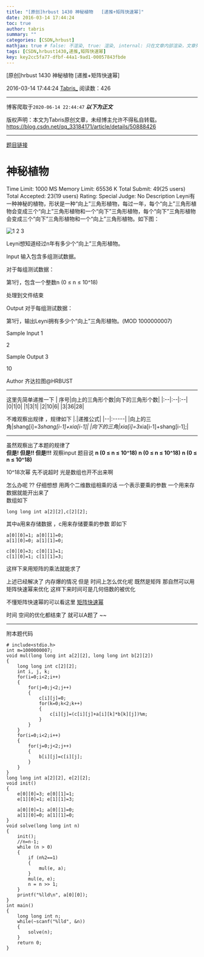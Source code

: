 ```yaml
---
title: "[原创]hrbust 1430 神秘植物   [递推+矩阵快速幂]"
date: 2016-03-14 17:44:24
toc: true
author: tabris
summary: ""
categories: [CSDN,hrbust]
mathjax: true # false: 不渲染, true: 渲染, internal: 只在文章内部渲染，文章列表中不渲染
tags: [CSDN,hrbust1430,递推,矩阵快速幂]
key: key2cc5fa77-dfbf-44a1-9ad1-00057843fbde
---
```


[原创]hrbust 1430 神秘植物   [递推+矩阵快速幂]

2016-03-14 17:44:24  [Tabris_](https://me.csdn.net/qq_33184171) 阅读数：426

---

博客爬取于`2020-06-14 22:44:47`
***以下为正文***

版权声明：本文为Tabris原创文章，未经博主允许不得私自转载。
https://blog.csdn.net/qq_33184171/article/details/50888426

<!-- more -->

---

[题目链接](http://acm.hrbust.edu.cn/index.php?m=ProblemSet&a=showProblem&problem_id=1430)

神秘植物
==
Time Limit: 1000 MS	Memory Limit: 65536 K
Total Submit: 49(25 users)	Total Accepted: 23(19 users)	Rating: 	Special Judge: No
Description
Leyni有一种神秘的植物，形状是一种“向上”三角形植物，每过一年，每个“向上”三角形植物会变成三个“向上”三角形植物和一个“向下”三角形植物，每个“向下”三角形植物会变成三个“向下”三角形植物和一个“向上”三角形植物。如下图：

![1 2 3](http://acm.hrbust.edu.cn/Public/problems_attached/image/20120523/20120523004932_94188.png)

Leyni想知道经过n年有多少个“向上”三角形植物。

Input
输入包含多组测试数据。

对于每组测试数据：

第1行，包含一个整数n (0 ≤ n ≤ 10^18)

处理到文件结束

Output
对于每组测试数据：

第1行，输出Leyni拥有多少个“向上”三角形植物。(MOD 1000000007)

Sample Input
1

2

Sample Output
3

10

Author
齐达拉图@HRBUST

--------------------

这里先简单递推一下
| 序号|向上的三角形个数|向下的三角形个数|
|:--|:--|:--|
|0|1|0|
|1|3|1|
|2|10|6|
|3|36|28|

不难观察出规律  ，规律如下
|.|递推公式|
|--|:-----|
|向上的三角|shang[i]=3*shang[i-1]+xia[i-1]|
|向下的三角|xia[i]=3*xia[i-1]+shang[i-1];|

____________________
虽然观察出了本题的规律了  
**但是! 但是!! 但是!!!**
观察input   题目说
**n (0 ≤ n ≤ 10^18)**
**n (0 ≤ n ≤ 10^18)**
**n (0 ≤ n ≤ 10^18)**

10^18次幂 先不说超时  光是数组也开不出来啊  

怎么办呢 ??
仔细想想 用两个二维数组相乘的话  一个表示要乘的参数  一个用来存数据就能开出来了  
数组如下
```
long long int a[2][2],c[2][2];
```
其中a用来存储数据 ，c用来存储要乘的参数 即如下
```
a[0][0]=1; a[0][1]=0;
a[1][0]=0; a[1][1]=0;

c[0][0]=3; c[0][1]=1;
c[1][0]=1; c[1][1]=3;
```
这样下来用矩阵的乘法就能求了  

上述已经解决了 内存爆的情况 但是 时间上怎么优化呢 
既然是矩阵 那自然可以用矩阵快速幂来优化  这样下来时间可是几何倍数的被优化 

不懂矩阵快速幂的可以看这里  [矩阵快速幂](http://blog.csdn.net/qq_33184171/article/details/50888118)

时间 空间的优化都结束了  就可以A题了  ~~

-------------
附本题代码
```
# include<stdio.h>
int m=1000000007;
void mul(long long int a[2][2], long long int b[2][2])
{
    long long int c[2][2];
    int i, j, k;
    for(i=0;i<2;i++)
    {
        for(j=0;j<2;j++)
        {
            c[i][j]=0;
            for(k=0;k<2;k++)
            {
                c[i][j]=(c[i][j]+a[i][k]*b[k][j])%m;
            }
        }
    }
    for(i=0;i<2;i++)
    {
        for(j=0;j<2;j++)
        {
            b[i][j]=c[i][j];
        }
    }
}
long long int a[2][2], e[2][2];
void init()
{
    e[0][0]=3; e[0][1]=1;
    e[1][0]=1; e[1][1]=3;

    a[0][0]=1; a[0][1]=0;
    a[1][0]=0; a[1][1]=0;
}
void solve(long long int n)
{
    init();
    //n=n-1;
    while (n > 0)
    {
        if (n%2==1)
        {
            mul(e, a);
        }
        mul(e, e);
        n = n >> 1;
    }
    printf("%lld\n", a[0][0]);
}
int main()
{
    long long int n;
    while(~scanf("%lld", &n))
    {
        solve(n);
    }
    return 0;
}
```
